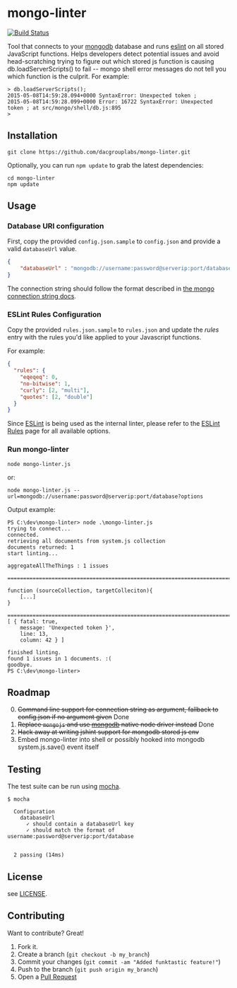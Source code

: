 # mongo-linter

[![Build Status](https://travis-ci.org/dacgrouplabs/mongo-linter.svg?branch=devel)](https://travis-ci.org/dacgrouplabs/mongo-linter)

Tool that connects to your [mongodb](https://www.mongodb.org/) database and runs [eslint](https://github.com/eslint/eslint) on all stored JavaScript functions. Helps developers detect potential issues and avoid head-scratching trying to figure out which stored js function is causing db.loadServerScripts() to fail -- mongo shell error messages do not tell you which function is the culprit. For example:

```
> db.loadServerScripts();
2015-05-08T14:59:28.094+0000 SyntaxError: Unexpected token ;
2015-05-08T14:59:28.099+0000 Error: 16722 SyntaxError: Unexpected token ; at src/mongo/shell/db.js:895
>
```

## Installation

```
git clone https://github.com/dacgrouplabs/mongo-linter.git
```

Optionally, you can run `npm update` to grab the latest dependencies:
```
cd mongo-linter
npm update
```

## Usage


### Database URI configuration

First, copy the provided `config.json.sample` to `config.json` and provide a valid `databaseUrl` value.

``` json
{
    "databaseUrl" : "mongodb://username:password@serverip:port/database?options"
}
```

The connection string should follow the format described in [the mongo connection string docs](http://docs.mongodb.org/manual/reference/connection-string).

### ESLint Rules Configuration

Copy the provided `rules.json.sample` to `rules.json` and update the *rules* entry with the rules you'd like applied to your Javascript functions.

For example:

``` json
{
  "rules": {
    "eqeqeq": 0,
    "no-bitwise": 1,
    "curly": [2, "multi"],
    "quotes": [2, "double"]
  }
}
```

Since [ESLint](http://eslint.org) is being used as the internal linter, please refer to the [ESLint Rules](http://eslint.org/docs/rules) page for all available options.

### Run mongo-linter

```
node mongo-linter.js
```
or:
```
node mongo-linter.js --url=mongodb://username:password@serverip:port/database?options
```

Output example:

```
PS C:\dev\mongo-linter> node .\mongo-linter.js
trying to connect...
connected.
retrieving all documents from system.js collection
documents returned: 1
start linting...

aggregateAllTheThings : 1 issues

================================================================================

function (sourceCollection, targetColleciton){
    [...]
}

================================================================================
[ { fatal: true,
    message: 'Unexpected token }',
    line: 13,
    column: 42 } ]

finished linting.
found 1 issues in 1 documents. :(
goodbye.
PS C:\dev\mongo-linter>
```


## Roadmap

0. ~~Command line support for connection string as argument, fallback to config.json if no argument given~~ Done
1. ~~Replace `mongojs` and use [mongodb](https://github.com/mongodb/node-mongodb-native/) native node driver instead~~ Done
2. ~~Hack away at writing jshint support for mongodb stored js env~~
3. Embed mongo-linter into shell or possibly hooked into mongodb system.js.save() event itself

## Testing

The test suite can be run using [mocha](https://github.com/mochajs/mocha).

```
$ mocha

  Configuration
    databaseUrl
      ✓ should contain a databaseUrl key 
      ✓ should match the format of username:password@serverip:port/database 


  2 passing (14ms)
```

## License

see [LICENSE](LICENSE).

## Contributing

Want to contribute? Great!

1. Fork it.
2. Create a branch (`git checkout -b my_branch`)
3. Commit your changes (`git commit -am "Added funktastic feature!"`)
4. Push to the branch (`git push origin my_branch`)
5. Open a [Pull Request][1]

[1]: https://github.com/dacgrouplabs/mongo-linter/pulls
